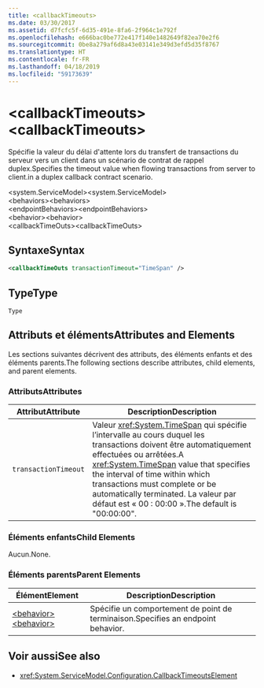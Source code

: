 ```yaml
---
title: <callbackTimeouts>
ms.date: 03/30/2017
ms.assetid: d7fcfc5f-6d35-491e-8fa6-2f964c1e792f
ms.openlocfilehash: e666bac0be772e417f140e1482649f82ea70e2f6
ms.sourcegitcommit: 0be8a279af6d8a43e03141e349d3efd5d35f8767
ms.translationtype: HT
ms.contentlocale: fr-FR
ms.lasthandoff: 04/18/2019
ms.locfileid: "59173639"
---
```

# <a name="callbacktimeouts"></a><span data-ttu-id="3df6e-101">\<callbackTimeouts></span><span class="sxs-lookup"><span data-stu-id="3df6e-101">\<callbackTimeouts></span></span>
<span data-ttu-id="3df6e-102">Spécifie la valeur du délai d'attente lors du transfert de transactions du serveur vers un client dans un scénario de contrat de rappel duplex.</span><span class="sxs-lookup"><span data-stu-id="3df6e-102">Specifies the timeout value when flowing transactions from server to client.in a duplex callback contract scenario.</span></span>  
  
 <span data-ttu-id="3df6e-103">\<system.ServiceModel></span><span class="sxs-lookup"><span data-stu-id="3df6e-103">\<system.ServiceModel></span></span>  
<span data-ttu-id="3df6e-104">\<behaviors></span><span class="sxs-lookup"><span data-stu-id="3df6e-104">\<behaviors></span></span>  
<span data-ttu-id="3df6e-105">\<endpointBehaviors></span><span class="sxs-lookup"><span data-stu-id="3df6e-105">\<endpointBehaviors></span></span>  
<span data-ttu-id="3df6e-106">\<behavior></span><span class="sxs-lookup"><span data-stu-id="3df6e-106">\<behavior></span></span>  
<span data-ttu-id="3df6e-107">\<callbackTimeOuts></span><span class="sxs-lookup"><span data-stu-id="3df6e-107">\<callbackTimeOuts></span></span>  
  
## <a name="syntax"></a><span data-ttu-id="3df6e-108">Syntaxe</span><span class="sxs-lookup"><span data-stu-id="3df6e-108">Syntax</span></span>  
  
```xml  
<callbackTimeOuts transactionTimeout="TimeSpan" />
```  
  
## <a name="type"></a><span data-ttu-id="3df6e-109">Type</span><span class="sxs-lookup"><span data-stu-id="3df6e-109">Type</span></span>  
 `Type`  
  
## <a name="attributes-and-elements"></a><span data-ttu-id="3df6e-110">Attributs et éléments</span><span class="sxs-lookup"><span data-stu-id="3df6e-110">Attributes and Elements</span></span>  
 <span data-ttu-id="3df6e-111">Les sections suivantes décrivent des attributs, des éléments enfants et des éléments parents.</span><span class="sxs-lookup"><span data-stu-id="3df6e-111">The following sections describe attributes, child elements, and parent elements.</span></span>  
  
### <a name="attributes"></a><span data-ttu-id="3df6e-112">Attributs</span><span class="sxs-lookup"><span data-stu-id="3df6e-112">Attributes</span></span>  
  
|<span data-ttu-id="3df6e-113">Attribut</span><span class="sxs-lookup"><span data-stu-id="3df6e-113">Attribute</span></span>|<span data-ttu-id="3df6e-114">Description</span><span class="sxs-lookup"><span data-stu-id="3df6e-114">Description</span></span>|  
|---------------|-----------------|  
|`transactionTimeout`|<span data-ttu-id="3df6e-115">Valeur <xref:System.TimeSpan> qui spécifie l’intervalle au cours duquel les transactions doivent être automatiquement effectuées ou arrêtées.</span><span class="sxs-lookup"><span data-stu-id="3df6e-115">A <xref:System.TimeSpan> value that specifies the interval of time within which transactions must complete or be automatically terminated.</span></span> <span data-ttu-id="3df6e-116">La valeur par défaut est « 00 : 00:00 ».</span><span class="sxs-lookup"><span data-stu-id="3df6e-116">The default is "00:00:00".</span></span>|  
  
### <a name="child-elements"></a><span data-ttu-id="3df6e-117">Éléments enfants</span><span class="sxs-lookup"><span data-stu-id="3df6e-117">Child Elements</span></span>  
 <span data-ttu-id="3df6e-118">Aucun.</span><span class="sxs-lookup"><span data-stu-id="3df6e-118">None.</span></span>  
  
### <a name="parent-elements"></a><span data-ttu-id="3df6e-119">Éléments parents</span><span class="sxs-lookup"><span data-stu-id="3df6e-119">Parent Elements</span></span>  
  
|<span data-ttu-id="3df6e-120">Élément</span><span class="sxs-lookup"><span data-stu-id="3df6e-120">Element</span></span>|<span data-ttu-id="3df6e-121">Description</span><span class="sxs-lookup"><span data-stu-id="3df6e-121">Description</span></span>|  
|-------------|-----------------|  
|[<span data-ttu-id="3df6e-122">\<behavior></span><span class="sxs-lookup"><span data-stu-id="3df6e-122">\<behavior></span></span>](../../../../../docs/framework/configure-apps/file-schema/wcf/behavior-of-endpointbehaviors.md)|<span data-ttu-id="3df6e-123">Spécifie un comportement de point de terminaison.</span><span class="sxs-lookup"><span data-stu-id="3df6e-123">Specifies an endpoint behavior.</span></span>|  
  
## <a name="see-also"></a><span data-ttu-id="3df6e-124">Voir aussi</span><span class="sxs-lookup"><span data-stu-id="3df6e-124">See also</span></span>

- <xref:System.ServiceModel.Configuration.CallbackTimeoutsElement>
